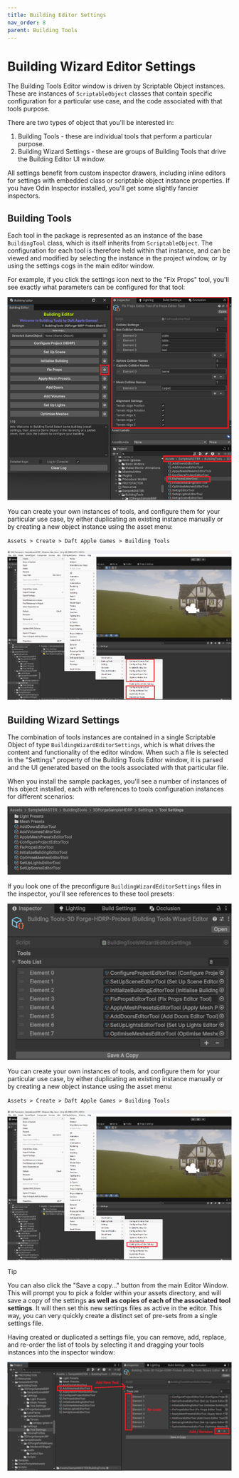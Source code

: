 ```yaml
---
title: Building Editor Settings
nav_order: 8
parent: Building Tools
---
```


# Building Wizard Editor Settings

The Building Tools Editor window is driven by Scriptable Object instances. These are instances of `ScriptableObject` classes that contain specific configuration for a particular use case, and the code associated with that tools purpose.

There are two types of object that you'll be interested in:

1. Building Tools - these are individual tools that perform a particular purpose.
2. Building Wizard Settings - these are groups of Building Tools that drive the Building Editor UI window.

All settings benefit from custom inspector drawers, including inline editors for settings with embedded class or scriptable object instance properties. If you have Odin Inspector installed, you'll get some slightly fancier inspectors.

## Building Tools

Each tool in the package is represented as an instance of the base `BuildingTool` class, which is itself inherits from `ScriptableObject`. The configuration for each tool is therefore held within that instance, and can be viewed and modified by selecting the instance in the project window, or by using the settings cogs in the main editor window.

For example, if you click the settings icon next to the "Fix Props" tool, you'll see exactly what parameters can be configured for that tool:

![](.\media\fixpropstoolsettings.png)

You can create your own instances of tools, and configure them for your particular use case, by either duplicating an existing instance manually or by creating a new object instance using the asset menu:

`Assets > Create > Daft Apple Games > Building Tools`

![](.\media\createnewtoolassets.png)

## Building Wizard Settings

The combination of tools instances are contained in a single Scriptable Object of type `BuildingWizardEditorSettings`, which is what drives the content and functionality of the editor window. When such a file is selected in the "Settings" property of the Building Tools Editor window, it is parsed and the UI generated based on the tools associated with that particular file.

When you install the sample packages, you'll see a number of instances of this object installed, each with references to tools configuration instances for different scenarios:

![](.\media\sampletoolsettings.png)

If you look one of the preconfigure `BuildingWizardEditorSettings` files in the inspector, you'll see references to these tool presets:

![](./media/samplebuildingwizardsettings.png)

You can create your own instances of tools, and configure them for your particular use case, by either duplicating an existing instance manually or by creating a new object instance using the asset menu:

`Assets > Create > Daft Apple Games > Building Tools`

![](.\media\createnewsettingsassets.png)

> [!TIP]
>
> You can also click the "Save a copy..." button from the main Editor Window. This will prompt you to pick a folder within your assets directory, and will save a copy of the settings **as well as copies of each of the associated tool settings**. It will then set this new settings files as active in the editor. This way, you can very quickly create a distinct set of pre-sets from a single settings file.

Having created or duplicated a settings file, you can remove, add, replace, and re-order the list of tools by selecting it and dragging your tools instances into the inspector window:

![](.\media\addtooltosettings.png)

